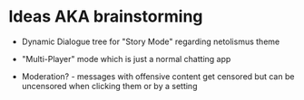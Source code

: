 # Ideas AKA brainstorming

- Dynamic Dialogue tree for "Story Mode" regarding netolismus theme
- "Multi-Player" mode which is just a normal chatting app

- Moderation? - messages with offensive content get censored but can be uncensored when clicking them or by a setting
